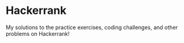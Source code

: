 # Hackerrank

My solutions to the practice exercises, coding challenges, and other problems on Hackerrank!
